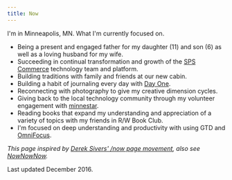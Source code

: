 ```yaml
---
title: Now
---
```


I'm in Minneapolis, MN. What I'm currently focused on.

  * Being a present and engaged father for my daughter (11) and son (6) as well as a loving husband for my wife.
  * Succeeding in continual transformation and growth of the [SPS Commerce](http://www.spscommerce.com) technology team and platform.
  * Building traditions with family and friends at our new cabin.
  * Building a habit of journaling every day with [Day One](http://dayoneapp.com).
  * Reconnecting with photography to give my creative dimension cycles.
  * Giving back to the local technology community through my volunteer engagement with [minnestar](http://minnestar.org).
  * Reading books that expand my understanding and appreciation of a variety of topics with my friends in R/W Book Club.
  * I'm focused on deep understanding and productivity with using GTD and [OmniFocus](https://www.omnigroup.com/omnifocus/).

*This page inspired by [Derek Sivers' /now page movement](https://sivers.org/nowff), also see [NowNowNow](http://nownownow.com).*

Last updated December 2016.
